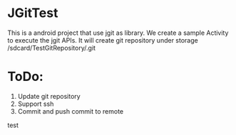 # JGitTest

This is a android project that use jgit as library. We create a sample Activity to execute the jgit APIs. It will create git repository under storage /sdcard/TestGitRepository/.git

# ToDo:
1. Update git repository
2. Support ssh
3. Commit and push commit to remote

test
